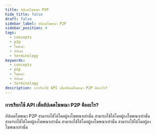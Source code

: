 ```yaml
---
title: อัปเดตโฆษณา P2P
hide_title: false
draft: false
sidebar_label: อัปเดตโฆษณา P2P
sidebar_position: 4
tags:
  - concepts
  - p2p
  - โฆษณา
  - อัปเดต
  - terminology
keywords:
  - concepts
  - p2p
  - โฆษณา
  - อัปเดต
  - terminology
description: การเรียกใช้ API เพื่ออัปเดตโฆษณา P2P คืออะไร?
---
```


### การเรียกใช้ API เพื่ออัปเดตโฆษณา P2P คืออะไร?

อัปเดตโฆษณา P2P สามารถใช้ได้โดยผู้ลงโฆษณาเท่านั้น สามารถใช้ได้โดยผู้ลงโฆษณาเท่านั้น สามารถใช้ได้โดยผู้ลงโฆษณาเท่านั้น สามารถใช้ได้โดยผู้ลงโฆษณาเท่านั้น สามารถใช้ได้โดยผู้ลงโฆษณาเท่านั้น
